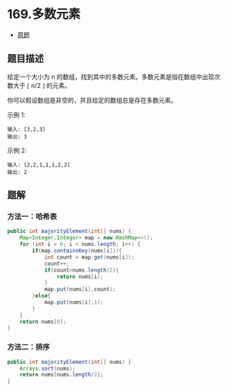 # 169.多数元素

* [原题](https://leetcode-cn.com/problems/majority-element/)


## 题目描述

给定一个大小为 n 的数组，找到其中的多数元素。多数元素是指在数组中出现次数大于 ⌊ n/2 ⌋ 的元素。

你可以假设数组是非空的，并且给定的数组总是存在多数元素。

示例 1:

```
输入: [3,2,3]
输出: 3
```

示例 2:

```
输入: [2,2,1,1,1,2,2]
输出: 2
```


## 题解


### 方法一：哈希表

```java
public int majorityElement(int[] nums) {
    Map<Integer,Integer> map = new HashMap<>();
    for (int i = 0; i < nums.length; i++) {
        if(map.containsKey(nums[i])){
            int count = map.get(nums[i]);
            count++;
            if(count>nums.length/2){
                return nums[i];
            }
            map.put(nums[i],count);
        }else{
            map.put(nums[i],1);
        }
    }
    return nums[0];
}
```


### 方法二：排序

```java
public int majorityElement(int[] nums) {
    Arrays.sort(nums);
    return nums[nums.length/2];
}
```

